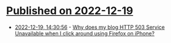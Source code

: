 # [Published on 2022-12-19](index.md)

* [2022-12-19, 14:30:56](https://lobste.rs/s/cmraf6/why_does_my_blog_http_503_service) - [Why does my blog HTTP 503 Service Unavailable when I click around using Firefox on iPhone?](https://aggressivelyparaphrasing.me/2022/12/12/why-does-my-low-traffic-wordpress-blog-http-503-service-unavailable-when-i-click-around-using-firefox-on-iphone/)
